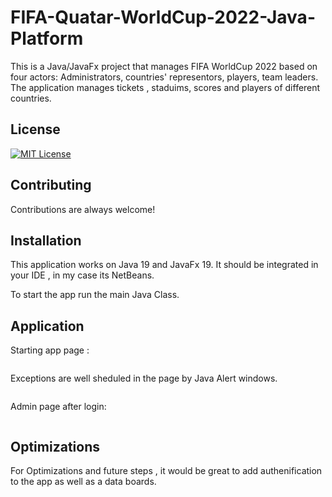 
# FIFA-Quatar-WorldCup-2022-Java-Platform

This is a Java/JavaFx project that manages FIFA WorldCup 2022 based on four actors: Administrators, countries' representors, players, team leaders. 
The application manages tickets , staduims, scores and players of different countries. 







## License
[![MIT License](https://img.shields.io/badge/License-MIT-green.svg)](https://choosealicense.com/licenses/mit/)


## Contributing

Contributions are always welcome!




## Installation

This application works on Java 19 and JavaFx 19. It should be integrated in your IDE , in my case its NetBeans. 

To start the app run the main Java Class.


## Application
Starting app page : 

<img src="https://github.com/ChadiDridi/private-repo-screenshot/assets/94867403/1efadc91-4cf1-4f68-9edd-31631e0cb5fd" alt="">

Exceptions are well sheduled in the page by Java Alert windows. 

<img src="https://github.com/ChadiDridi/private-repo-screenshot/assets/94867403/7632aa70-a7bc-4f9f-a144-c527956389a5" alt="">

Admin page after login:

<img src="https://github.com/ChadiDridi/private-repo-screenshot/assets/94867403/4e6755e0-52cf-4ef1-bea9-75b5eb4599ea" alt="">


## Optimizations

For Optimizations and future steps , it would be great to add authenification to the app  as well as a data boards. 

